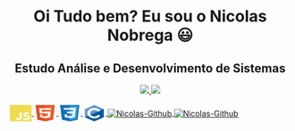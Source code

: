 <div>
  <h1 align="center">Oi Tudo bem? Eu sou o Nicolas Nobrega</i></a> 😃</h1>
 <h2 <p align="center">Estudo Análise e Desenvolvimento de Sistemas  </h2>
   
    


<div align="center">
  <a href="https://github.com/NicolasNobrega">
  <img height="150em" src="https://github-readme-stats.vercel.app/api?username=NicolasNobrega&show_icons=true&theme=cobalt&include_all_commits=true&count_private=true"/>
  <img height="150em" src="https://github-readme-stats.vercel.app/api/top-langs/?username=NicolasNobrega&layout=compact&langs_count=7&theme=cobalt"/>
</div>
 
<div style="display: inline_block"><br>
  <img align="center" alt="Nicolas-Js" height="30" width="40" src="https://raw.githubusercontent.com/devicons/devicon/master/icons/javascript/javascript-plain.svg">
  <img align="center" alt="Nicolas-HTML" height="30" width="40" src="https://raw.githubusercontent.com/devicons/devicon/master/icons/html5/html5-original.svg">
  <img align="center" alt="Nicolas-CSS" height="30" width="40" src="https://raw.githubusercontent.com/devicons/devicon/master/icons/css3/css3-original.svg">
  <img align="center" alt="Nicolas-C" height="30" width="40" src="https://github.com/devicons/devicon/blob/master/icons/c/c-original.svg" />
  <img align="center" alt="Nicolas-Github" height="30" width="40" src="https://cdn.jsdelivr.net/gh/devicons/devicon/icons/github/github-original.svg" />
  <img align="center" alt="Nicolas-Github" height="30" width="40" src="https://cdn.jsdelivr.net/gh/devicons/devicon/icons/github/java-original.svg" />
  
